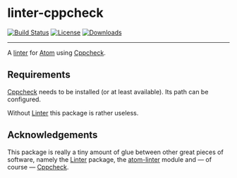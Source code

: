 # linter-cppcheck #

[![Build Status](https://img.shields.io/travis/Munkei/atom-linter-cppcheck.svg?style=flat-square)](https://travis-ci.org/Munkei/atom-linter-cppcheck)
[![License](https://img.shields.io/github/license/Munkei/atom-linter-cppcheck.svg?style=flat-square)](https://github.com/Munkei/atom-linter-cppcheck/blob/master/LICENSE.md)
[![Downloads](https://img.shields.io/apm/dm/linter-cppcheck.svg?style=flat-square)](https://atom.io/packages/linter-cppcheck)

---

A [linter] for [Atom] using [Cppcheck].

## Requirements ##

[Cppcheck] needs to be installed (or at least available). Its path can be
configured.

Without [Linter] this package is rather useless.

## Acknowledgements ##

This package is really a tiny amount of glue between other great pieces of
software, namely the [Linter] package, the [atom-linter] module and — of course
— [Cppcheck].

  [Atom]: https://atom.io

  [atom-linter]: https://www.npmjs.com/package/atom-linter

  [Cppcheck]: http://cppcheck.sourceforge.net

  [Linter]: https://atom.io/packages/linter
